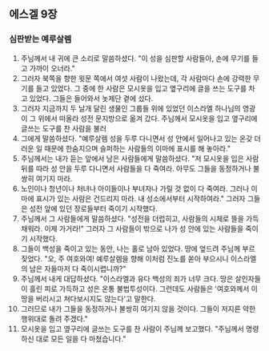 ## 에스겔 9장

### 심판받는 예루살렘
1. 주님께서 내 귀에 큰 소리로 말씀하셨다. "이 성을 심판할 사람들아, 손에 무기를 들고 가까이 오너라."
2. 그러자 북쪽을 향한 윗문 쪽에서 여섯 사람이 나왔는데, 각 사람마다 손에 강력한 무기를 들고 있었다. 그 중에 한 사람은 모시옷을 입고 옆구리에 글을 쓰는 도구를 차고 있었다. 그들은 들어와서 놋제단 곁에 섰다.
3. 그러자 지금까지 두 날개 달린 생물인 그룹들 위에 있었던 이스라엘 하나님의 영광이 그 위에서 떠올라 성전 문지방으로 옮겨 갔다. 주님께서 모시옷을 입고 옆구리에 글쓰는 도구를 찬 사람을 불러
4. 그에게 말씀하셨다. "예루살렘 성을 두루 다니면서 성 안에서 일어나고 있는 온갖 더러운 일 때문에 한숨지으며 슬퍼하는 사람들의 이마에 표시를 해 놓아라."
5. 주님께서는 내가 듣는 앞에서 남은 사람들에게 말씀하셨다. "저 모시옷을 입은 사람 뒤를 따라 성 안을 두루 다니면서 사람들을 다 죽여라. 아무도 그들을 동정하거나 불쌍히 여기지 마라.
6. 노인이나 청년이나 처녀나 아이들이나 부녀자나 가릴 것 없이 다 죽여라. 그러나 이마에 표시가 있는 사람은 건드리지 마라. 내 성소에서부터 시작하여라." 그러자 그들은 성전 앞에 있던 장로들부터 죽이기 시작했다.
7. 주님께서 그 사람들에게 말씀하셨다. "성전을 더럽히고, 사람들의 시체로 뜰을 가득 채워라. 이제 가거라!" 그러자 그 사람들이 밖으로 나가 성 안에 있는 사람들을 죽이기 시작했다.
8. 그들이 백성을 죽이고 있는 동안, 나는 홀로 남아 있었다. 땅에 엎드려 주님께 부르짖었다. "오, 주 여호와여! 예루살렘을 향해 이처럼 진노를 쏟아 부으시니 이스라엘의 남은 자들마저 다 죽이시렵니까?"
9. 주님께서 내게 대답하셨다. "이스라엘과 유다 백성의 죄가 너무 크다. 땅은 살인자들이 흘린 피로 가득하고 성은 온통 불법투성이다. 그런데도 사람들은 '여호와께서 이 땅을 버리시고 쳐다보시지도 않는다'고 말한다.
10. 그러므로 내가 그들을 동정하거나 불쌍히 여기지 않을 것이다. 그들이 저지른 악한 행위대로 돌려 주겠다."
11. 모시옷을 입고 옆구리에 글쓰는 도구를 찬 사람이 주님께 보고했다. "주님께서 명령하신 대로 모든 일을 다 마쳤습니다."